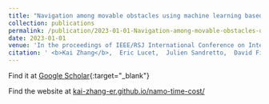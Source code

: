 ```yaml
---
title: "Navigation among movable obstacles using machine learning based total time cost optimization"
collection: publications
permalink: /publication/2023-01-01-Navigation-among-movable-obstacles-using-machine-learning-based-total-time-cost-optimization
date: 2023-01-01
venue: 'In the proceedings of IEEE/RSJ International Conference on Intelligent Robots'
citation: ' <b>Kai Zhang</b>,  Eric Lucet,  Julien Sandretto,  David Filliat, &quot;Navigation among movable obstacles using machine learning based total time cost optimization.&quot; In the proceedings of IEEE/RSJ International Conference on Intelligent Robots, 2023.'
---
```

Find it at [Google Scholar](https://scholar.google.com/scholar?q=Navigation+among+movable+obstacles+using+machine+learning+based+total+time+cost+optimization){:target="_blank"} 

Find the website at [kai-zhang-er.github.io/namo-time-cost/](https://kai-zhang-er.github.io/namo-time-cost/)